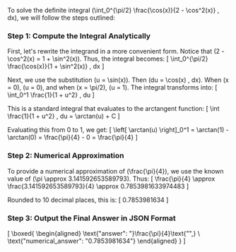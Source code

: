 To solve the definite integral \(\int_0^{\pi/2} \frac{\cos(x)}{2 - \cos^2(x)} \, dx\), we will follow the steps outlined:

### Step 1: Compute the Integral Analytically

First, let's rewrite the integrand in a more convenient form. Notice that \(2 - \cos^2(x) = 1 + \sin^2(x)\). Thus, the integral becomes:
\[
\int_0^{\pi/2} \frac{\cos(x)}{1 + \sin^2(x)} \, dx
\]

Next, we use the substitution \(u = \sin(x)\). Then \(du = \cos(x) \, dx\). When \(x = 0\), \(u = 0\), and when \(x = \pi/2\), \(u = 1\). The integral transforms into:
\[
\int_0^1 \frac{1}{1 + u^2} \, du
\]

This is a standard integral that evaluates to the arctangent function:
\[
\int \frac{1}{1 + u^2} \, du = \arctan(u) + C
\]

Evaluating this from 0 to 1, we get:
\[
\left[ \arctan(u) \right]_0^1 = \arctan(1) - \arctan(0) = \frac{\pi}{4} - 0 = \frac{\pi}{4}
\]

### Step 2: Numerical Approximation

To provide a numerical approximation of \(\frac{\pi}{4}\), we use the known value of \(\pi \approx 3.141592653589793\). Thus:
\[
\frac{\pi}{4} \approx \frac{3.141592653589793}{4} \approx 0.7853981633974483
\]

Rounded to 10 decimal places, this is:
\[
0.7853981634
\]

### Step 3: Output the Final Answer in JSON Format

\[
\boxed{
\begin{aligned}
\text{"answer": "}\frac{\pi}{4}\text{"",} \\
\text{"numerical_answer": "0.7853981634"}
\end{aligned}
}
\]